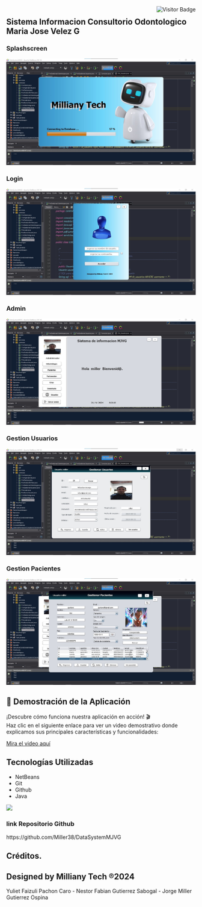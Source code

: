 
<img align="right" src="http://visitor-badge.laobi.icu/badge?page_id=Miller38/DataSystemMJVG" alt="Visitor Badge" />



<h2>Sistema Informacion Consultorio Odontologico Maria Jose Velez G</h2>

<h3>Splashscreen</h3>

![Preview 1](preview1.jpg)

<h3>Login</h3>

![Preview 2](preview2.jpg)

<h3>Admin</h3>

![Preview 3](preview3.jpg)

<h3>Gestion Usuarios</h3>

![Preview 4](preview4.jpg)

<h3>Gestion Pacientes</h3>

![Preview 5](preview5.jpg)




## 🎥 Demostración de la Aplicación

¡Descubre cómo funciona nuestra aplicación en acción! 🎬  
Haz clic en el siguiente enlace para ver un video demostrativo donde explicamos sus principales características y funcionalidades:

[Mira el video aquí](https://vimeo.com/1011675408?share=copy)

## Tecnologías Utilizadas

- NetBeans
- Git
- Github
- Java

<img src="https://skillicons.dev/icons?i=java,git,github" /> <br/>

<h3>link Repositorio Github</h3>
https://github.com/Miller38/DataSystemMJVG

## Créditos.
## Designed by Milliany Tech ®2024
Yuliet Faizuli Pachon Caro - 
Nestor Fabian Gutierrez Sabogal - 
Jorge Miller Gutierrez Ospina
